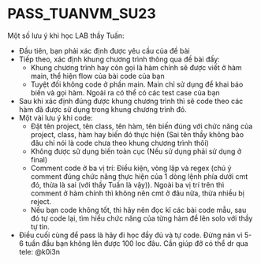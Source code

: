 # PASS_TUANVM_SU23
Một số lưu ý khi học LAB thầy Tuấn:
  - Đầu tiên, bạn phải xác định được yêu cầu của đề bài
  - Tiếp theo, xác định khung chương trình thông qua đề bài đấy:
    + Khung chương trình hay còn gọi là hàm chính sẽ được viết ở hàm main, thể hiện flow của bài code của bạn
    + Tuyệt đối không code ở phần main. Main chỉ sử dụng để khai báo biến và gọi hàm. Ngoài ra có thể có các test case của bạn
  - Sau khi xác định đúng được khung chương trình thì sẽ code theo các hàm đã được sử dụng trong khung chương trình đó.
  - Một vài lưu ý khi code:
    + Đặt tên project, tên class, tên hàm, tên biến đúng với chức năng của project, class, hàm hay biến đó thực hiện (Sai tên thầy không bảo đâu chỉ nói là code chưa theo khung chương trình thôi)
    + Không được sử dụng biến toàn cục (Nếu sử dụng phải sử dụng ở final)
    + Comment code ở ba vị trí: Điều kiện, vòng lặp và regex (chú ý comment đúng chức năng thực hiện của 1 dòng lệnh phía dưới cmt đó, thừa là sai (với thầy Tuấn là vậy)). Ngoài ba vị trí trên thì comment ở hàm chính thì không nên cmt ở đâu nữa, thừa nhiều bị reject.
    + Nếu bạn code không tốt, thì hãy nên đọc kĩ các bài code mẫu, sau đó tự code lại, tìm hiểu chức năng của từng hàm để lên solo với thầy tự tin.
  - Điều cuối cùng để pass là hãy đi học đầy đủ và tự code. Đừng nản vì 5-6 tuần đầu bạn không lên được 100 loc đâu.
Cần giúp đỡ có thể dr qua tele: @k0i3n
